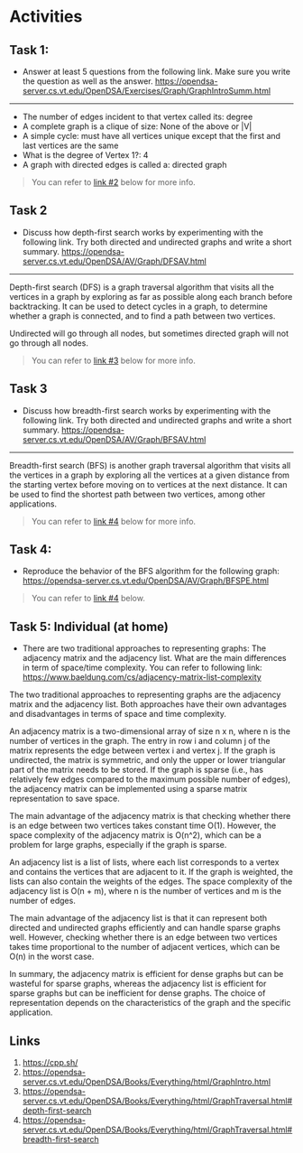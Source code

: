 # Activities

## Task 1:

- Answer at least 5 questions from the following link. Make sure you write the question as well as the answer.
  https://opendsa-server.cs.vt.edu/OpenDSA/Exercises/Graph/GraphIntroSumm.html

----
- The number of edges incident to that vertex called its: degree
- A complete graph is a clique of size: None of the above or |V|
- A simple cycle: must have all vertices unique except that the first and last vertices are the same
- What is the degree of Vertex 1?: 4
- A graph with directed edges is called a: directed graph


> You can refer to [link #2](#links) below for more info.

## Task 2

- Discuss how depth-first search works by experimenting with the following link. Try both directed and undirected graphs and write a short summary.
  https://opendsa-server.cs.vt.edu/OpenDSA/AV/Graph/DFSAV.html

----
Depth-first search (DFS) is a graph traversal algorithm that visits all the vertices in a graph by exploring as far as possible along each branch before backtracking. It can be used to detect cycles in a graph, to determine whether a graph is connected, and to find a path between two vertices.

Undirected will go through all nodes, but sometimes directed graph will not go through all nodes.


> You can refer to [link #3](#links) below for more info.

## Task 3

- Discuss how breadth-first search works by experimenting with the following link. Try both directed and undirected graphs and write a short summary.
  https://opendsa-server.cs.vt.edu/OpenDSA/AV/Graph/BFSAV.html

----
Breadth-first search (BFS) is another graph traversal algorithm that visits all the vertices in a graph by exploring all the vertices at a given distance from the starting vertex before moving on to vertices at the next distance. It can be used to find the shortest path between two vertices, among other applications.


> You can refer to [link #4](#links) below for more info.

## Task 4:

- Reproduce the behavior of the BFS algorithm for the following graph:
  https://opendsa-server.cs.vt.edu/OpenDSA/AV/Graph/BFSPE.html

> You can refer to [link #4](#links) below.

## Task 5: Individual (at home)

- There are two traditional approaches to representing graphs: The adjacency matrix and the adjacency list. What are the main differences in term of space/time complexity. You can refer to following link:
  https://www.baeldung.com/cs/adjacency-matrix-list-complexity


The two traditional approaches to representing graphs are the adjacency matrix and the adjacency list. 
Both approaches have their own advantages and disadvantages in terms of space and time complexity.

An adjacency matrix is a two-dimensional array of size n x n, where n is the number of vertices in the graph. The entry in row i and column j of the matrix represents the edge between vertex i and vertex j. If the graph is undirected, the matrix is symmetric, and only the upper or lower triangular part of the matrix needs to be stored. If the graph is sparse (i.e., has relatively few edges compared to the maximum possible number of edges), the adjacency matrix can be implemented using a sparse matrix representation to save space.

The main advantage of the adjacency matrix is that checking whether there is an edge between two vertices takes constant time O(1). However, the space complexity of the adjacency matrix is O(n^2), which can be a problem for large graphs, especially if the graph is sparse.

An adjacency list is a list of lists, where each list corresponds to a vertex and contains the vertices that are adjacent to it. If the graph is weighted, the lists can also contain the weights of the edges. The space complexity of the adjacency list is O(n + m), where n is the number of vertices and m is the number of edges.

The main advantage of the adjacency list is that it can represent both directed and undirected graphs efficiently and can handle sparse graphs well. However, checking whether there is an edge between two vertices takes time proportional to the number of adjacent vertices, which can be O(n) in the worst case.

In summary, the adjacency matrix is efficient for dense graphs but can be wasteful for sparse graphs, whereas the adjacency list is efficient for sparse graphs but can be inefficient for dense graphs. The choice of representation depends on the characteristics of the graph and the specific application.

## Links

1. https://cpp.sh/
2. https://opendsa-server.cs.vt.edu/OpenDSA/Books/Everything/html/GraphIntro.html
3. https://opendsa-server.cs.vt.edu/OpenDSA/Books/Everything/html/GraphTraversal.html#depth-first-search
4. https://opendsa-server.cs.vt.edu/OpenDSA/Books/Everything/html/GraphTraversal.html#breadth-first-search
